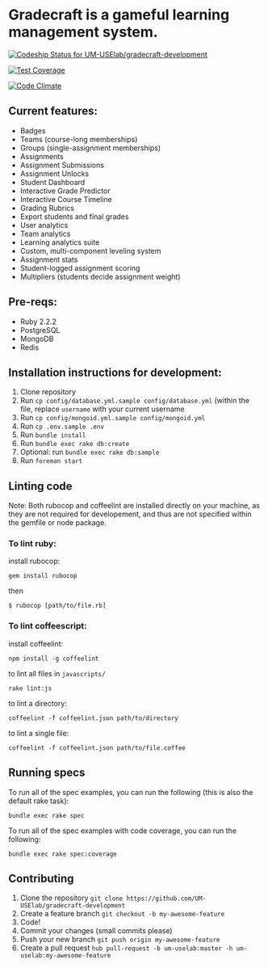 # Gradecraft is a gameful learning management system.

[ ![Codeship Status for UM-USElab/gradecraft-development](https://codeship.com/projects/a7421010-4e8b-0133-aacd-4e8e1c03c7f2/status?branch=master)](https://codeship.com/projects/106957)

[![Test Coverage](https://codeclimate.com/github/UM-USElab/gradecraft-development/badges/coverage.svg)](https://codeclimate.com/github/UM-USElab/gradecraft-development/coverage)

[![Code Climate](https://codeclimate.com/github/UM-USElab/gradecraft-development/badges/gpa.svg)](https://codeclimate.com/github/UM-USElab/gradecraft-development)

## Current features:
* Badges
* Teams (course-long memberships)
* Groups (single-assignment memberships)
* Assignments
* Assignment Submissions
* Assignment Unlocks
* Student Dashboard
* Interactive Grade Predictor
* Interactive Course Timeline
* Grading Rubrics
* Export students and final grades
* User analytics
* Team analytics
* Learning analytics suite
* Custom, multi-component leveling system
* Assignment stats
* Student-logged assignment scoring
* Multipliers (students decide assignment weight)

## Pre-reqs:
* Ruby 2.2.2
* PostgreSQL
* MongoDB
* Redis

## Installation instructions for development:
1. Clone repository
1. Run `cp config/database.yml.sample config/database.yml` (within the file, replace ```username``` with your current username
1. Run `cp config/mongoid.yml.sample config/mongoid.yml`
1. Run `cp .env.sample .env`
1. Run `bundle install`
1. Run `bundle exec rake db:create`
1. Optional: run `bundle exec rake db:sample`
1. Run `foreman start`

## Linting code

Note: Both rubocop and coffeelint are installed directly on your machine, as they are
not required for developement, and thus are not specified within the gemfile or node package.

### To lint ruby:

install rubocop:

`gem install rubocop`

then

`$ rubocop [path/to/file.rb]`

### To lint coffeescript:

install coffeelint:

`npm install -g coffeelint`

to lint all files in `javascripts/`

`rake lint:js`

to lint a directory:

`coffeelint -f coffeelint.json path/to/directory`

to lint a single file:

`coffeelint -f coffeelint.json path/to/file.coffee`

## Running specs

To run all of the spec examples, you can run the following (this is also the default rake task):

```
bundle exec rake spec
```

To run all of the spec examples with code coverage, you can run the following:

```
bundle exec rake spec:coverage
```

## Contributing

1. Clone the repository `git clone https://github.com/UM-USElab/gradecraft-development`
1. Create a feature branch `git checkout -b my-awesome-feature`
1. Code!
1. Commit your changes (small commits please)
1. Push your new branch `git push origin my-awesome-feature`
1. Create a pull request `hub pull-request -b um-uselab:master -h um-uselab:my-awesome-feature`
